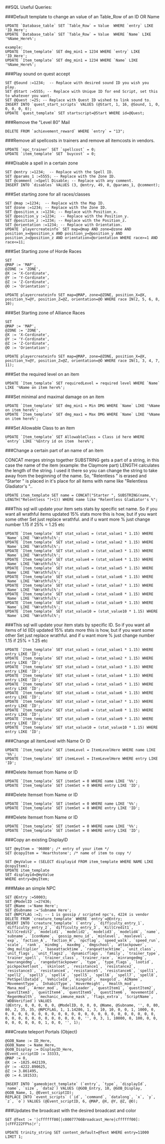 ##SQL Useful Queries:

###Default template to change an value of an Table_Row of an ID OR Name

    UPDATE `Database_table` SET `Table_Row` = Value  WHERE `entry` LIKE 'ID_Here';
    UPDATE `Database_table` SET `Table_Row` = Value  WHERE `Name` LIKE '%Name_Here%';

    example:
    UPDATE `Item_template` SET dmg_min1 = 1234 WHERE `entry` LIKE 'ID_Here';
    UPDATE `Item_template` SET dmg_min1 = 1234 WHERE `Name` LIKE '%Name_Here%';

###Play sound on quest accept

    SET @Sound :=1234;  -- Replace with desired sound ID you wish you play.
    SET @Start :=5555; -- Replace with Unique ID for end Script, set this to whatever you want.
    SET @Quest :=25; -- Replace with Quest ID wished to link sound to.
    INSERT INTO `quest_start_scripts` VALUES (@Start, 1, 16, @Sound, 1, 0, 0, 0, 0, 0);
    UPDATE `quest_template` SET startscript=@Start WHERE id=@Quest;    

###Remove the "Level 80" Mail

    DELETE FROM `achievement_reward` WHERE `entry` = "13";

###Remove all spellcosts in trainers and remove all itemcosts in vendors.

    UPDATE `npc_trainer` SET `spellcost` = 0;
    UPDATE `item_template` SET `buycost` = 0;

###Disable a spell in a certain zone

    SET @entry :=1234;  -- Replace with the Spell ID.
    SET @params_1 :=5555; -- Replace with the Zone ID.
    SET @comment :=Spell Disable; -- Replace with any comment.
    INSERT INTO `disables` VALUES (3, @entry, 49, 0, @params_1, @comment);

###Set starting zone for all races/classes

    SET @map :=1234;  -- Replace with the Map ID.
    SET @zone :=1234; -- Replace with the Zone ID.
    SET @position_x :=1234; -- Replace with Position_x.
    SET @position_y :=1234;  -- Replace with the Position_y.
    SET @position_z :=1234; -- Replace with the Position_z.
    SET @orientation :=1234; -- Replace with Orientation.
    UPDATE `playercreateinfo` SET map=@map AND zone=@zone AND position_x=@position_x AND position_y=@position_y AND     position_z=@position_z AND orientation=@orientation WHERE race>=1 AND race<=11;

###Set Starting zone of Horde Races

    SET
    @MAP := 'MAP',
    @ZONE := 'ZONE',
    @X := 'X-Cordinate',
    @Y := 'Y-Cordinate',
    @Z := 'Z-Cordinate',
    @O := 'Orientation';

    UPDATE playercreateinfo SET map=@MAP, zone=@ZONE, position_X=@X, position_Y=@Y, position_Z=@Z, orientation=@O WHERE race IN(2, 5, 6, 8, 10);

###Set Starting zone of Alliance Races

    SET
    @MAP := 'MAP',
    @ZONE := 'ZONE',
    @X := 'X-Cordinate',
    @Y := 'Y-Cordinate',
    @Z := 'Z-Cordinate',
    @O := 'Orientation';

    UPDATE playercreateinfo SET map=@MAP, zone=@ZONE, position_X=@X, position_Y=@Y, position_Z=@Z, orientation=@O WHERE race IN(1, 3, 4, 7, 11);

###Set the required level on an item

    UPDATE `Item_template` SET requiredLevel = required level WHERE `Name` LIKE '%Name on item here%';

###Set minimal and maximal damage on an item

    UPDATE `Item_template` SET dmg_min1 = Min DMG WHERE `Name` LIKE '%Name on item here%';
    UPDATE `Item_template` SET dmg_max1 = Max DMG WHERE `Name` LIKE '%Name on item here%';

###Set Allowable Class to an item

    UPDATE `Item_template` SET AllowableClass = Class id here WHERE `entry` LIKE '%Entry id on item  here%';

###Change a certain part of an name of an item

CONCAT merges strings together
SUBSTRING gets a part of a string, in this case the name of the item (example: the Claymore part)
LENGTH calculates the length of the string. I used it there so you can change the string to take away from the beginning of the name.
So, "Relentless " is erased and "Starter " is placed in it's place for all items with name like "Relentless Gladiator's "..

    UPDATE item_template SET name = CONCAT("Starter ", SUBSTRING(name, LENGTH("Relentless ")+1)) WHERE name like "Relentless Gladiator's %";

###This sql will update your item sets stats by specific set name.
So if you want all wrathful items updated 15% stats more this is how, but if you want some other Set just replace wrathful.
and if u want more % just change number 1.15 if 25% = 1.25 etc

    UPDATE `Item_template` SET stat_value1 = (stat_value1 * 1.15) WHERE `Name` LIKE '%Wrathful%';
    UPDATE `Item_template` SET stat_value2 = (stat_value2 * 1.15) WHERE `Name` LIKE '%Wrathful%';
    UPDATE `Item_template` SET stat_value3 = (stat_value3 * 1.15) WHERE `Name` LIKE '%Wrathful%';
    UPDATE `Item_template` SET stat_value4 = (stat_value4 * 1.15) WHERE `Name` LIKE '%Wrathful%';
    UPDATE `Item_template` SET stat_value5 = (stat_value5 * 1.15) WHERE `Name` LIKE '%Wrathful%';
    UPDATE `Item_template` SET stat_value6 = (stat_value6 * 1.15) WHERE `Name` LIKE '%Wrathful%';
    UPDATE `Item_template` SET stat_value7 = (stat_value7 * 1.15) WHERE `Name` LIKE '%Wrathful%';
    UPDATE `Item_template` SET stat_value8 = (stat_value8 * 1.15) WHERE `Name` LIKE '%Wrathful%';
    UPDATE `Item_template` SET stat_value9 = (stat_value9 * 1.15) WHERE `Name` LIKE '%Wrathful%';
    UPDATE `Item_template` SET stat_value10 = (stat_value10 * 1.15) WHERE `Name` LIKE '%Wrathful%';

###This sql will update your item stats by specific ID.
So if you want all items of Id (ID) updated 15% stats more this is how, but if you want some other Set just replace wrathful.
and if u want more % just change number 1.15 if 25% = 1.25 etc

    UPDATE `Item_template` SET stat_value1 = (stat_value1 * 1.15) WHERE entry LIKE 'ID';
    UPDATE `Item_template` SET stat_value2 = (stat_value2 * 1.15) WHERE entry LIKE 'ID';
    UPDATE `Item_template` SET stat_value3 = (stat_value3 * 1.15) WHERE entry LIKE 'ID';
    UPDATE `Item_template` SET stat_value4 = (stat_value4 * 1.15) WHERE entry LIKE 'ID';
    UPDATE `Item_template` SET stat_value5 = (stat_value5 * 1.15) WHERE entry LIKE 'ID';
    UPDATE `Item_template` SET stat_value6 = (stat_value6 * 1.15) WHERE entry LIKE 'ID';
    UPDATE `Item_template` SET stat_value7 = (stat_value7 * 1.15) WHERE entry LIKE 'ID';
    UPDATE `Item_template` SET stat_value8 = (stat_value8 * 1.15) WHERE entry LIKE 'ID';
    UPDATE `Item_template` SET stat_value9 = (stat_value9 * 1.15) WHERE entry LIKE 'ID';
    UPDATE `Item_template` SET stat_value10 = (stat_value10 * 1.15) WHERE entry LIKE 'ID';

###Change all itemLevel with Name Or ID

    UPDATE `Item_template` SET itemLevel = ItemLevelHere WHERE name LIKE '%%';
    UPDATE `Item_template` SET itemLevel = ItemLevelHere WHERE entry LIKE 'ID';

###Delete Itemset from Name or ID

    UPDATE `Item_template` SET itemSet = 0 WHERE name LIKE '%%';
    UPDATE `Item_template` SET itemSet = 0 WHERE entry LIKE 'ID';

###Delete Itemset from Name or ID

    UPDATE `Item_template` SET itemSet = 0 WHERE name LIKE '%%';
    UPDATE `Item_template` SET itemSet = 0 WHERE entry LIKE 'ID';

###Delete Itemset from Name or ID

    UPDATE `Item_template` SET itemSet = 0 WHERE name LIKE '%%';
    UPDATE `Item_template` SET itemSet = 0 WHERE entry LIKE 'ID';

###Copy an existing DisplayID

    SET @myItem = '96000'; /* entry of your item */
    SET @copyItem = 'Hearthstone'; /* name of item to copy */

    SET @myValue = (SELECT displayid FROM item_template WHERE NAME LIKE @copyItem);
    UPDATE item_template
    SET displayid=@myValue
    WHERE entry=@myItem;

###Make an simple NPC

    SET @Entry :=50003;
    SET @ModelID :=27436;
    SET @Name :='Name Here';
    SET @Subname :='Subname Here';
    SET @NPCFLAG :=2; -- 1 is gossip / scripted npc's, 4224 is vendor
    DELETE FROM `creature_template` WHERE `entry`=@Entry;
    INSERT INTO `creature_template` (`entry`, `difficulty_entry_1`, `difficulty_entry_2`, `difficulty_entry_3`, `KillCredit1`, `KillCredit2`, `modelid1`, `modelid2`, `modelid3`, `modelid4`, `name`, `subname`, `IconName`, `gossip_menu_id`, `minlevel`, `maxlevel`, `exp`, `faction_A`, `faction_H`, `npcflag`, `speed_walk`, `speed_run`, `scale`, `rank`, `mindmg`, `maxdmg`, `dmgschool`, `attackpower`, `dmg_multiplier`, `baseattacktime`, `rangeattacktime`, `unit_class`, `unit_flags`, `unit_flags2`, `dynamicflags`, `family`, `trainer_type`, `trainer_spell`, `trainer_class`, `trainer_race`, `minrangedmg`, `maxrangedmg`, `rangedattackpower`, `type`, `type_flags`, `lootid`, `pickpocketloot`, `skinloot`, `resistance1`, `resistance2`, `resistance3`, `resistance4`, `resistance5`, `resistance6`, `spell1`, `spell2`, `spell3`, `spell4`, `spell5`, `spell6`, `spell7`, `spell8`, `PetSpellDataId`, `VehicleId`, `mingold`, `maxgold`, `AIName`, `MovementType`, `InhabitType`, `HoverHeight`, `Health_mod`, `Mana_mod`, `Armor_mod`, `RacialLeader`, `questItem1`, `questItem2`, `questItem3`, `questItem4`, `questItem5`, `questItem6`, `movementId`, `RegenHealth`, `mechanic_immune_mask`, `flags_extra`, `ScriptName`, `WDBVerified`) VALUES
    (@Entry, 0, 0, 0, 0, 0, @ModelID, 0, 0, 0, @Name, @Subname, '', 0, 80, 80, 2, 35, 35, @NPCFLAG, 1, 1.14286, 1, 3, 10, 10, 0, 0, 1, 1000, 0, 0, 0, 0, 0, 0, 0, 0, 0, 0, 0, 0, 0, 0, 0, 0, 0, 0, 0, 0, 0, 0, 0, 0, 0, 0, 0, 0, 0, 0, 0, 0, 0, 0, 0, 0, '', 0, 3, 1, 10000, 0, 100, 0, 0, 0, 0, 0, 0, 0, 0, 1, 0, 0, '', 1);

###Create teleport Portals (Object)

    @GOB_Name := ID_Here,
    @GOB_Name := Name_Here,
    @GOB_Display := DisplayID_Here,
    @Event_scriptID := 33333,
    @MAP := 0,
    @X := -1825.442139,
    @Y := -4222.890625,
    @Z := 3.861495,
    @O := 4.181533;
 
    INSERT INTO `gameobject_template` (`entry`, `type`, `displayId`, `name`, `size`, `data2`) VALUES (@GOB_Entry, 10, @GOB_Display, @GOB_Name, 1, @Event_scriptID);
    REPLACE INTO `event_scripts` (`id`, `command`, `datalong`, `x`, `y`, `z`, `o`) VALUES (@Event_scriptID, 6, @MAP, @X, @Y, @Z, @O);

###Updates the broadcast with the desired broadcast and color

    SET @Text := '|cffffff00[|c00077766Broadcast_Here|cffffff00]: |cFFF222FF%s|r';

    UPDATE trinity_string SET content_default=@Text WHERE entry=11000 LIMIT 1;
